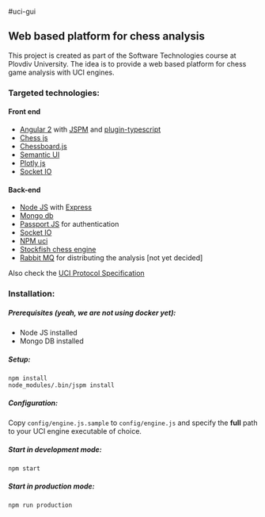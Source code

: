#uci-gui
## Web based platform for chess analysis ##

This project is created as part of the Software Technologies course at Plovdiv University. The idea is to provide a web based platform for chess game analysis with UCI engines.

### Targeted technologies: ###

#### Front end ####
- [Angular 2](https://angular.io/) with [JSPM](http://jspm.io/) and [plugin-typescript](https://github.com/frankwallis/plugin-typescript)
- [Chess js](https://github.com/jhlywa/chess.js)
- [Chessboard.js](http://chessboardjs.com)
- [Semantic UI](http://semantic-ui.com/)
- [Plotly js](https://plot.ly/javascript/)
- [Socket IO](http://socket.io/)

#### Back-end ####
- [Node JS](https://nodejs.org) with [Express](http://expressjs.com/)
- [Mongo db](https://www.mongodb.org/)
- [Passport JS](http://passportjs.org/) for authentication
- [Socket IO](http://socket.io/)
- [NPM uci](https://www.npmjs.com/package/uci)
- [Stockfish chess engine](https://stockfishchess.org/)
- [Rabbit MQ](https://www.rabbitmq.com/) for distributing the analysis [not yet decided]

Also check the [UCI Protocol Specification](http://download.shredderchess.com/div/uci.zip)

### Installation: ###
##### Prerequisites (yeah, we are not using docker yet): #####
- Node JS installed
- Mongo DB installed

##### Setup: #####
```
npm install
node_modules/.bin/jspm install
```

##### Configuration: #####
Copy `config/engine.js.sample` to `config/engine.js` and specify the **full** path to your UCI engine executable of choice.

##### Start in development mode: #####
```
npm start
```

##### Start in production mode: #####
```
npm run production
```
